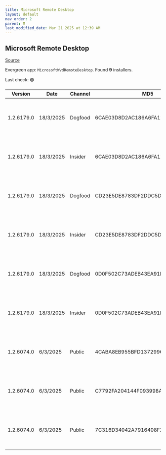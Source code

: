 ```yaml
---
title: Microsoft Remote Desktop
layout: default
nav_order: 2
parent: M
last_modified_date: Mar 21 2025 at 12:39 AM
---
```


## Microsoft Remote Desktop

[Source](https://docs.microsoft.com/en-us/azure/virtual-desktop/connect-windows-7-10)

Evergreen app: `MicrosoftWvdRemoteDesktop`. Found **9** installers.

Last check: 🟢

| Version    | Date      | Channel | MD5                              | Sha2                                                                                                                             | Architecture | URI                                                                                                                                                                                                                                                                  |
| ---------- | --------- | ------- | -------------------------------- | -------------------------------------------------------------------------------------------------------------------------------- | ------------ | -------------------------------------------------------------------------------------------------------------------------------------------------------------------------------------------------------------------------------------------------------------------- |
| 1.2.6179.0 | 18/3/2025 | Dogfood | 6CAE03D8D2AC186A6FA12FD3ADAB2A82 | D571803004E4C9CEAC8204867CF796C2797379E0C8EEE61C7A455FAE8602FB83BD1083C6A4600F1DCD17BDABE22CDE6784393B8F38F6FE24CDFF6CE8365BAF0C | ARM64        | [https://res.cdn.office.net/remote-desktop-windows-client/e2d93992-4cb5-45ae-a3b5-e2a614deebc3/RemoteDesktop_1.2.6179.0_ARM64.msi](https://res.cdn.office.net/remote-desktop-windows-client/e2d93992-4cb5-45ae-a3b5-e2a614deebc3/RemoteDesktop_1.2.6179.0_ARM64.msi) |
| 1.2.6179.0 | 18/3/2025 | Insider | 6CAE03D8D2AC186A6FA12FD3ADAB2A82 | D571803004E4C9CEAC8204867CF796C2797379E0C8EEE61C7A455FAE8602FB83BD1083C6A4600F1DCD17BDABE22CDE6784393B8F38F6FE24CDFF6CE8365BAF0C | ARM64        | [https://res.cdn.office.net/remote-desktop-windows-client/e2d93992-4cb5-45ae-a3b5-e2a614deebc3/RemoteDesktop_1.2.6179.0_ARM64.msi](https://res.cdn.office.net/remote-desktop-windows-client/e2d93992-4cb5-45ae-a3b5-e2a614deebc3/RemoteDesktop_1.2.6179.0_ARM64.msi) |
| 1.2.6179.0 | 18/3/2025 | Dogfood | CD23E5DE8783DF2DDC5DF777CE73D7AC | 29950FF4B0131D09C7AEB69EE16A74BA3BFC991DAFF17564A431ACD5EB05B7A1B3D27A56C6BB202C4DFA0CF8CAA8D04E874121FBD994F1B59C3AAD32E0E03154 | x64          | [https://res.cdn.office.net/remote-desktop-windows-client/9bdc3725-20a6-43d8-b973-f8828944ac68/RemoteDesktop_1.2.6179.0_x64.msi](https://res.cdn.office.net/remote-desktop-windows-client/9bdc3725-20a6-43d8-b973-f8828944ac68/RemoteDesktop_1.2.6179.0_x64.msi)     |
| 1.2.6179.0 | 18/3/2025 | Insider | CD23E5DE8783DF2DDC5DF777CE73D7AC | 29950FF4B0131D09C7AEB69EE16A74BA3BFC991DAFF17564A431ACD5EB05B7A1B3D27A56C6BB202C4DFA0CF8CAA8D04E874121FBD994F1B59C3AAD32E0E03154 | x64          | [https://res.cdn.office.net/remote-desktop-windows-client/9bdc3725-20a6-43d8-b973-f8828944ac68/RemoteDesktop_1.2.6179.0_x64.msi](https://res.cdn.office.net/remote-desktop-windows-client/9bdc3725-20a6-43d8-b973-f8828944ac68/RemoteDesktop_1.2.6179.0_x64.msi)     |
| 1.2.6179.0 | 18/3/2025 | Dogfood | 0D0F502C73ADEB43EA91E99551E9A776 | 9B3EADBD67CDAB5CA2D83C7E59819813A552E469318FFB6B62819B7F5F5709ED74F6D5C7AF77BE70D380608EE5A2E35B0028289AD21C21FACD4EAEF4E9EB29E7 | x86          | [https://res.cdn.office.net/remote-desktop-windows-client/133248b2-69b9-4c44-aa8e-81e3f31f6024/RemoteDesktop_1.2.6179.0_x86.msi](https://res.cdn.office.net/remote-desktop-windows-client/133248b2-69b9-4c44-aa8e-81e3f31f6024/RemoteDesktop_1.2.6179.0_x86.msi)     |
| 1.2.6179.0 | 18/3/2025 | Insider | 0D0F502C73ADEB43EA91E99551E9A776 | 9B3EADBD67CDAB5CA2D83C7E59819813A552E469318FFB6B62819B7F5F5709ED74F6D5C7AF77BE70D380608EE5A2E35B0028289AD21C21FACD4EAEF4E9EB29E7 | x86          | [https://res.cdn.office.net/remote-desktop-windows-client/133248b2-69b9-4c44-aa8e-81e3f31f6024/RemoteDesktop_1.2.6179.0_x86.msi](https://res.cdn.office.net/remote-desktop-windows-client/133248b2-69b9-4c44-aa8e-81e3f31f6024/RemoteDesktop_1.2.6179.0_x86.msi)     |
| 1.2.6074.0 | 6/3/2025  | Public  | 4CABA8EB955BFD1372996B20DF41FB1F | 2AFD6319F964ADB1F4408ADB6A7693F176D82148EAA4DBF73C1055FE445A7C2629DEF4CBF6646CE74E53DF9646E659F4CE59F8E17EDC9A4339BDF40542E132AD | ARM64        | [https://res.cdn.office.net/remote-desktop-windows-client/fcc3badd-3b41-4cf9-942d-7c5ef1cdef86/RemoteDesktop_1.2.6074.0_ARM64.msi](https://res.cdn.office.net/remote-desktop-windows-client/fcc3badd-3b41-4cf9-942d-7c5ef1cdef86/RemoteDesktop_1.2.6074.0_ARM64.msi) |
| 1.2.6074.0 | 6/3/2025  | Public  | C7792FA204144F093998A76CCD06BC82 | B63A1F9B82CBD425554CCCC208B10CE631464A50BF751ADF8FE2831BEB46D1EC16C2E7E48D393ED9C2CCB8BAF53C83B628892FF2D2EE01223EC7A0A1CC6393DB | x64          | [https://res.cdn.office.net/remote-desktop-windows-client/87155dfc-9097-4da4-8f73-34f6cc42c889/RemoteDesktop_1.2.6074.0_x64.msi](https://res.cdn.office.net/remote-desktop-windows-client/87155dfc-9097-4da4-8f73-34f6cc42c889/RemoteDesktop_1.2.6074.0_x64.msi)     |
| 1.2.6074.0 | 6/3/2025  | Public  | 7C316D34042A7916408F257935819D42 | BA9BB0FEE52B4034E46FDC610046A8B200C6A01033257248E729A17E6D3A73BDD62D5CECF43E9E12099C8FEB9B793BC9EDF9749F37342FAE99EA8DFAC65D6FB8 | x86          | [https://res.cdn.office.net/remote-desktop-windows-client/b3dc1767-3ed4-4d51-a277-762d88717d82/RemoteDesktop_1.2.6074.0_x86.msi](https://res.cdn.office.net/remote-desktop-windows-client/b3dc1767-3ed4-4d51-a277-762d88717d82/RemoteDesktop_1.2.6074.0_x86.msi)     |
